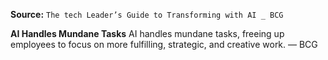 **Source:** `The tech Leader’s Guide to Transforming with AI _ BCG`

**AI Handles Mundane Tasks**
AI handles mundane tasks, freeing up employees to focus on more fulfilling, strategic, and creative work. — BCG
